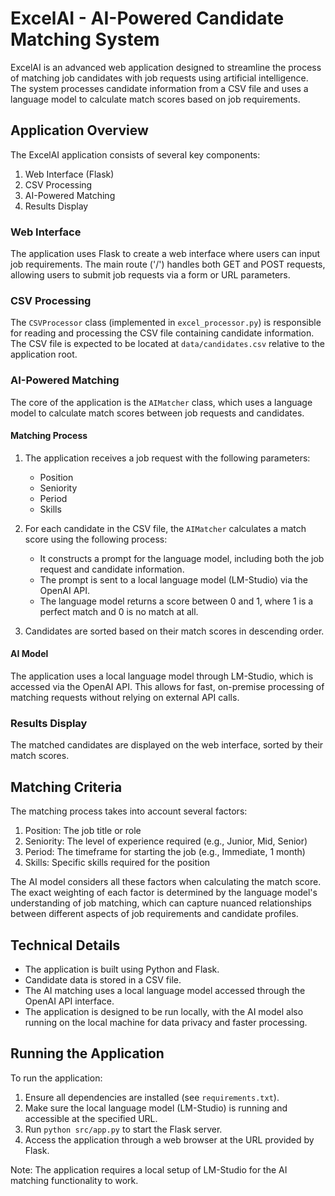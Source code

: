 # ExcelAI - AI-Powered Candidate Matching System

ExcelAI is an advanced web application designed to streamline the process of matching job candidates with job requests using artificial intelligence. The system processes candidate information from a CSV file and uses a language model to calculate match scores based on job requirements.

## Application Overview

The ExcelAI application consists of several key components:

1. Web Interface (Flask)
2. CSV Processing
3. AI-Powered Matching
4. Results Display

### Web Interface

The application uses Flask to create a web interface where users can input job requirements. The main route ('/') handles both GET and POST requests, allowing users to submit job requests via a form or URL parameters.

### CSV Processing

The `CSVProcessor` class (implemented in `excel_processor.py`) is responsible for reading and processing the CSV file containing candidate information. The CSV file is expected to be located at `data/candidates.csv` relative to the application root.

### AI-Powered Matching

The core of the application is the `AIMatcher` class, which uses a language model to calculate match scores between job requests and candidates.

#### Matching Process

1. The application receives a job request with the following parameters:
   - Position
   - Seniority
   - Period
   - Skills

2. For each candidate in the CSV file, the `AIMatcher` calculates a match score using the following process:
   - It constructs a prompt for the language model, including both the job request and candidate information.
   - The prompt is sent to a local language model (LM-Studio) via the OpenAI API.
   - The language model returns a score between 0 and 1, where 1 is a perfect match and 0 is no match at all.

3. Candidates are sorted based on their match scores in descending order.

#### AI Model

The application uses a local language model through LM-Studio, which is accessed via the OpenAI API. This allows for fast, on-premise processing of matching requests without relying on external API calls.

### Results Display

The matched candidates are displayed on the web interface, sorted by their match scores.

## Matching Criteria

The matching process takes into account several factors:

1. Position: The job title or role
2. Seniority: The level of experience required (e.g., Junior, Mid, Senior)
3. Period: The timeframe for starting the job (e.g., Immediate, 1 month)
4. Skills: Specific skills required for the position

The AI model considers all these factors when calculating the match score. The exact weighting of each factor is determined by the language model's understanding of job matching, which can capture nuanced relationships between different aspects of job requirements and candidate profiles.

## Technical Details

- The application is built using Python and Flask.
- Candidate data is stored in a CSV file.
- The AI matching uses a local language model accessed through the OpenAI API interface.
- The application is designed to be run locally, with the AI model also running on the local machine for data privacy and faster processing.

## Running the Application

To run the application:

1. Ensure all dependencies are installed (see `requirements.txt`).
2. Make sure the local language model (LM-Studio) is running and accessible at the specified URL.
3. Run `python src/app.py` to start the Flask server.
4. Access the application through a web browser at the URL provided by Flask.

Note: The application requires a local setup of LM-Studio for the AI matching functionality to work.

